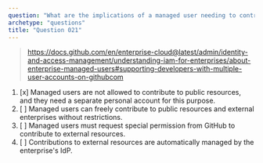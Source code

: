 ```yaml
---
question: "What are the implications of a managed user needing to contribute to resources outside of the enterprise?"
archetype: "questions"
title: "Question 021"
---
```


> https://docs.github.com/en/enterprise-cloud@latest/admin/identity-and-access-management/understanding-iam-for-enterprises/about-enterprise-managed-users#supporting-developers-with-multiple-user-accounts-on-githubcom
1. [x] Managed users are not allowed to contribute to public resources, and they need a separate personal account for this purpose.
1. [ ] Managed users can freely contribute to public resources and external enterprises without restrictions.
1. [ ] Managed users must request special permission from GitHub to contribute to external resources.
1. [ ] Contributions to external resources are automatically managed by the enterprise's IdP.
